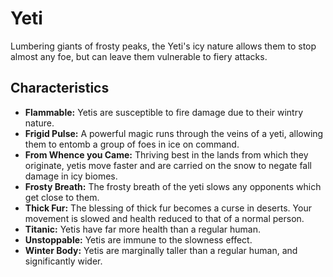 # Yeti

Lumbering giants of frosty peaks, the Yeti's icy nature allows them to stop almost any foe, but can leave them vulnerable to fiery attacks.

## Characteristics

- **Flammable:** Yetis are susceptible to fire damage due to their wintry nature.
- **Frigid Pulse:** A powerful magic runs through the veins of a yeti, allowing them to entomb a group of foes in ice on command.
- **From Whence you Came:** Thriving best in the lands from which they originate, yetis move faster and are carried on the snow to negate fall damage in icy biomes.
- **Frosty Breath:** The frosty breath of the yeti slows any opponents which get close to them.
- **Thick Fur:** The blessing of thick fur becomes a curse in deserts. Your movement is slowed and health reduced to that of a normal person.
- **Titanic:** Yetis have far more health than a regular human.
- **Unstoppable:** Yetis are immune to the slowness effect.
- **Winter Body:** Yetis are marginally taller than a regular human, and significantly wider.
